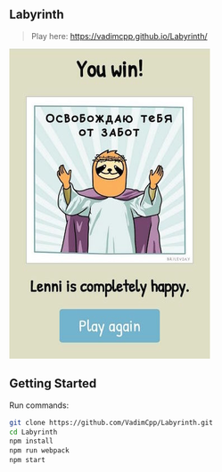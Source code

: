 ## Labyrinth ##

> Play here: https://vadimcpp.github.io/Labyrinth/

![screen](https://github.com/VadimCpp/Labyrinth/blob/master/screen.jpg)

## Getting Started ###

Run commands:

``` bash
git clone https://github.com/VadimCpp/Labyrinth.git
cd Labyrinth
npm install
npm run webpack
npm start
```
